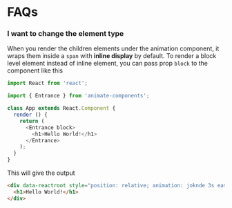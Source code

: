 # FAQs

### I want to change the element type
When you render the children elements under the animation component, it wraps them inside a `span` with **inline display** by default. To render a block level element instead of inline element, you can pass prop `block` to the component like this

```javascript
import React from 'react';

import { Entrance } from 'animate-components';

class App extends React.Component {
  render () {
    return (
      <Entrance block>
        <h1>Hello World!</h1>
      </Entrance>
    );
  }
}
```

This will give the output 

```html
<div data-reactroot style="position: relative; animation: joknde 3s ease 0s 1 normal none running; backface-visibility: visible;">
  <h1>Hello World!</h1>
</div>
```
